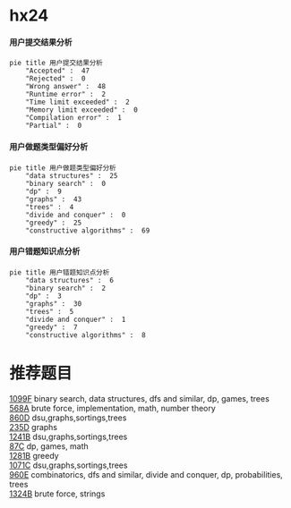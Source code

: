 # hx24

<!-- tabs:start -->



#### **用户提交结果分析**

```mermaid
pie title 用户提交结果分析
    "Accepted" :  47
    "Rejected" :  0
    "Wrong answer" :  48
    "Runtime error" :  2
    "Time limit exceeded" :  2
    "Memory limit exceeded" :  0
    "Compilation error" :  1
    "Partial" :  0
```

#### **用户做题类型偏好分析**

```mermaid
pie title 用户做题类型偏好分析
    "data structures" :  25
    "binary search" :  0
    "dp" :  9
    "graphs" :  43
    "trees" :  4
    "divide and conquer" :  0
    "greedy" :  25
    "constructive algorithms" :  69
```
#### **用户错题知识点分析**

```mermaid
pie title 用户错题知识点分析
    "data structures" :  6
    "binary search" :  2
    "dp" :  3
    "graphs" :  30
    "trees" :  5
    "divide and conquer" :  1
    "greedy" :  7
    "constructive algorithms" :  8
```



<!-- tabs:end -->
# 推荐题目
[1099F](https://codeforces.com/contest/1099/problem/F)		binary search,
                        data structures,
                        dfs and similar,
                        dp,
                        games,
                        trees		  
[568A](https://codeforces.com/contest/568/problem/A)		brute force,
                        implementation,
                        math,
                        number theory		  
[860D](https://codeforces.com/contest/860/problem/D)		dsu,graphs,sortings,trees		  
[235D](https://codeforces.com/contest/235/problem/D)		graphs		  
[1241B](https://codeforces.com/contest/1241/problem/B)		dsu,graphs,sortings,trees		  
[87C](https://codeforces.com/contest/87/problem/C)		dp,
                        games,
                        math		  
[1281B](https://codeforces.com/contest/1281/problem/B)		greedy		  
[1071C](https://codeforces.com/contest/1071/problem/C)		dsu,graphs,sortings,trees		  
[960E](https://codeforces.com/contest/960/problem/E)		combinatorics,
                        dfs and similar,
                        divide and conquer,
                        dp,
                        probabilities,
                        trees		  
[1324B](https://codeforces.com/contest/1324/problem/B)		brute force,
                        strings		  
